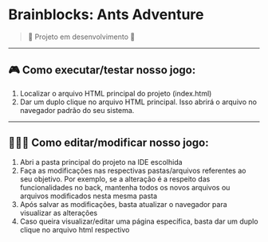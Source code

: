 # Brainblocks: Ants Adventure

> 🚧 Projeto em desenvolvimento 🚧

<hr>

## 🎮 Como executar/testar nosso jogo:

1. Localizar o arquivo HTML principal do projeto (index.html)
2. Dar um duplo clique no arquivo HTML principal. Isso abrirá o arquivo no navegador padrão do seu sistema.

<hr>

## 👩🏻‍💻 Como editar/modificar nosso jogo:

1. Abri a pasta principal do projeto na IDE escolhida
2. Faça as modificações nas respectivas pastas/arquivos referentes ao seu objetivo. Por exemplo, se a alteração é a respeito das funcionalidades no back, mantenha todos os novos arquivos ou arquivos modificados nesta mesma pasta
3. Após salvar as modificações, basta atualizar o navegador para visualizar as alterações
4. Caso queira visualizar/editar uma página específica, basta dar um duplo clique no arquivo html respectivo

